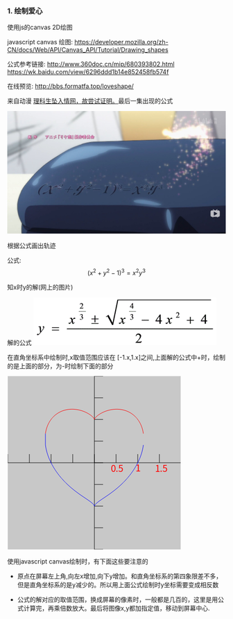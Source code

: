 ### 1. 绘制爱心

使用js的canvas 2D绘图

javascript canvas 绘图:
https://developer.mozilla.org/zh-CN/docs/Web/API/Canvas_API/Tutorial/Drawing_shapes

公式参考链接:
http://www.360doc.cn/mip/680393802.html
https://wk.baidu.com/view/6296ddd1b14e852458fb574f

在线预览:
http://bbs.formatfa.top/loveshape/


来自动漫 [ 理科生坠入情网，故尝试证明。](https://www.bilibili.com/bangumi/media/md28223860/?from=search&amp;seid=5157940974020117719 )最后一集出现的公式

![](README/screenshot1.jpg)

根据公式画出轨迹

公式:
$$
(x^2 + y^2-1)^3=x^2y^3
$$


知x时y的解(网上的图片)


解的公式
![](README/formula.png)




在直角坐标系中绘制时,x取值范围应该在 [-1.x,1.x]之间,上面解的公式中+时，绘制的是上面的部分，为-时绘制下面的部分

![](README/直角坐标系中.png)

使用javascript canvas绘制时，有下面这些要注意的

- 原点在屏幕左上角,向左x增加,向下y增加。和直角坐标系的第四象限差不多，但是直角坐标系的是y减少的。所以用上面公式绘制时y坐标需要变成相反数

- 公式的解对应的取值范围，换成屏幕的像素时，一般都是几百的，这里是用公式计算完，再乘倍数放大。最后将图像x,y都加指定值，移动到屏幕中心.

  